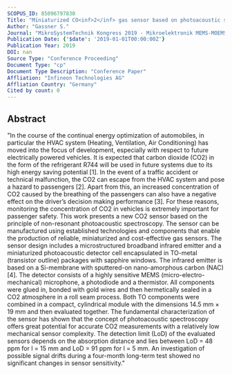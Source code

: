 ```yaml
---
SCOPUS_ID: 85096797830
Title: "Miniaturized CO<inf>2</inf> gas sensor based on photoacoustic spectroscopy"
Author: "Gassner S."
Journal: "MikroSystemTechnik Kongress 2019 - Mikroelektronik MEMS-MOEMS Systemintegration - Saulen der Digitalisierung und kunstlichen Intelligenz, Proceedings"
Publication Date: {'$date': '2019-01-01T00:00:00Z'}
Publication Year: 2019
DOI: nan
Source Type: "Conference Proceeding"
Document Type: "cp"
Document Type Description: "Conference Paper"
Affliation: "Infineon Technologies AG"
Affliation Country: "Germany"
Cited by count: 0
---
```


## Abstract
"In the course of the continual energy optimization of automobiles, in particular the HVAC system (Heating, Ventilation, Air Conditioning) has moved into the focus of development, especially with respect to future electrically powered vehicles. It is expected that carbon dioxide (CO2) in the form of the refrigerant R744 will be used in future systems due to its high energy saving potential [1]. In the event of a traffic accident or technical malfunction, the CO2 can escape from the HVAC system and pose a hazard to passengers [2]. Apart from this, an increased concentration of CO2 caused by the breathing of the passengers can also have a negative effect on the driver’s decision making performance [3]. For these reasons, monitoring the concentration of CO2 in vehicles is extremely important for passenger safety. This work presents a new CO2 sensor based on the principle of non-resonant photoacoustic spectroscopy. The sensor can be manufactured using established technologies and components that enable the production of reliable, miniaturized and cost-effective gas sensors. The sensor design includes a microstructured broadband infrared emitter and a miniaturized photoacoustic detector cell encapsulated in TO-metal (transistor outline) packages with sapphire windows. The infrared emitter is based on a Si-membrane with sputtered-on nano-amorphous carbon (NAC) [4]. The detector consists of a highly sensitive MEMS (micro-electro-mechanical) microphone, a photodiode and a thermistor. All components were glued in, bonded with gold wires and then hermetically sealed in a CO2 atmosphere in a roll seam process. Both TO components were combined in a compact, cylindrical module with the dimensions 14.5 mm × 19 mm and then evaluated together. The fundamental characterization of the sensor has shown that the concept of photoacoustic spectroscopy offers great potential for accurate CO2 measurements with a relatively low mechanical sensor complexity. The detection limit (LoD) of the evaluated sensors depends on the absorption distance and lies between LoD = 48 ppm for l = 15 mm and LoD = 91 ppm for l = 5 mm. An investigation of possible signal drifts during a four-month long-term test showed no significant changes in sensor sensitivity."
